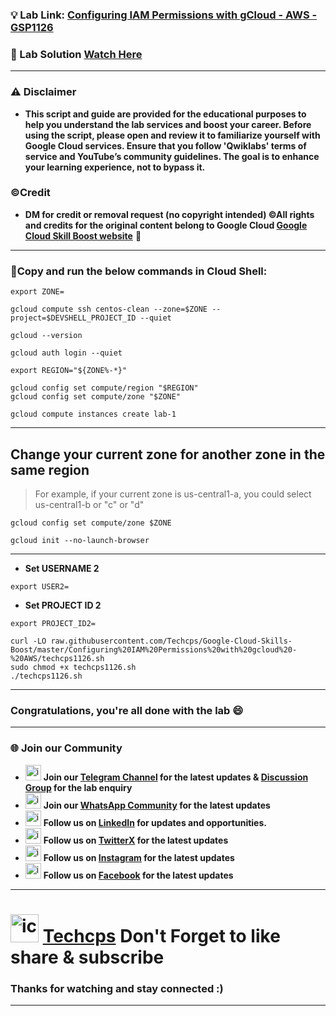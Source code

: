 

### 💡 Lab Link: [Configuring IAM Permissions with gCloud - AWS - GSP1126](https://www.cloudskillsboost.google/focuses/60386?parent=catalog)

### 🚀 Lab Solution [Watch Here](https://youtu.be/Xe5bM_8FU18)

---

### ⚠️ Disclaimer
- **This script and guide are provided for  the educational purposes to help you understand the lab services and boost your career. Before using the script, please open and review it to familiarize yourself with Google Cloud services. Ensure that you follow 'Qwiklabs' terms of service and YouTube’s community guidelines. The goal is to enhance your learning experience, not to bypass it.**

### ©Credit
- **DM for credit or removal request (no copyright intended) ©All rights and credits for the original content belong to Google Cloud [Google Cloud Skill Boost website](https://www.cloudskillsboost.google/)** 🙏

---

### 🚨Copy and run the below commands in Cloud Shell:


```
export ZONE=
```

```
gcloud compute ssh centos-clean --zone=$ZONE --project=$DEVSHELL_PROJECT_ID --quiet
```

```
gcloud --version

gcloud auth login --quiet
```

```
export REGION="${ZONE%-*}"

gcloud config set compute/region "$REGION"
gcloud config set compute/zone "$ZONE"

gcloud compute instances create lab-1
```
---

## Change your current zone for another zone in the same region
>  For example, if your current zone is us-central1-a, you could select us-central1-b or "c" or "d"

```
gcloud config set compute/zone $ZONE
```

```
gcloud init --no-launch-browser
```
---

- **Set USERNAME 2**
```
export USER2=
```

- **Set PROJECT ID 2**
```
export PROJECT_ID2=
```

```
curl -LO raw.githubusercontent.com/Techcps/Google-Cloud-Skills-Boost/master/Configuring%20IAM%20Permissions%20with%20gcloud%20-%20AWS/techcps1126.sh
sudo chmod +x techcps1126.sh
./techcps1126.sh
```


---

### Congratulations, you're all done with the lab 😄

---

### 🌐 Join our Community

- <img src="https://github.com/user-attachments/assets/a4a4b767-151c-461d-bca1-da6d4c0cd68a" alt="icon" width="25" height="25"> **Join our [Telegram Channel](https://t.me/Techcps) for the latest updates & [Discussion Group](https://t.me/Techcpschat) for the lab enquiry**
- <img src="https://github.com/user-attachments/assets/aa10b8b2-5424-40bc-8911-7969f29f6dae" alt="icon" width="25" height="25"> **Join our [WhatsApp Community](https://whatsapp.com/channel/0029Va9nne147XeIFkXYv71A) for the latest updates**
- <img src="https://github.com/user-attachments/assets/b9da471b-2f46-4d39-bea9-acdb3b3a23b0" alt="icon" width="25" height="25"> **Follow us on [LinkedIn](https://www.linkedin.com/company/techcps/) for updates and opportunities.**
- <img src="https://github.com/user-attachments/assets/a045f610-775d-432a-b171-97a2d19718e2" alt="icon" width="25" height="25"> **Follow us on [TwitterX](https://twitter.com/Techcps_/) for the latest updates**
- <img src="https://github.com/user-attachments/assets/84e23456-7ed3-402a-a8a9-5d2fb5b44849" alt="icon" width="25" height="25"> **Follow us on [Instagram](https://instagram.com/techcps/) for the latest updates**
- <img src="https://github.com/user-attachments/assets/fc77ddc4-5b3b-42a9-a8da-e5561dce0c70" alt="icon" width="25" height="25"> **Follow us on [Facebook](https://facebook.com/techcps/) for the latest updates**

---

# <img src="https://github.com/user-attachments/assets/6ee41001-c795-467c-8d96-06b56c246b9c" alt="icon" width="45" height="45"> [Techcps](https://www.youtube.com/@techcps) Don't Forget to like share & subscribe

### Thanks for watching and stay connected :)
---

